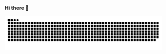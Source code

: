 ### Hi there 👋

<picture>
  <source media="(prefers-color-scheme: dark)" srcset="https://raw.githubusercontent.com/WangEn/WangEn/output/github-contribution-grid-snake-dark.svg">
  <source media="(prefers-color-scheme: light)" srcset="https://raw.githubusercontent.com/WangEn/WangEn/output/github-contribution-grid-snake.svg">
  <img alt="github contribution grid snake animation" src="https://raw.githubusercontent.com/WangEn/WangEn/output/github-contribution-grid-snake.svg">
</picture>


<!--
**WangEn/WangEn** is a ✨ _special_ ✨ repository because its `README.md` (this file) appears on your GitHub profile.

Here are some ideas to get you started:

- 🔭 I’m currently working on ...
- 🌱 I’m currently learning ...
- 👯 I’m looking to collaborate on ...
- 🤔 I’m looking for help with ...
- 💬 Ask me about ...
- 📫 How to reach me: ...
- 😄 Pronouns: ...
- ⚡ Fun fact: ...
-->
